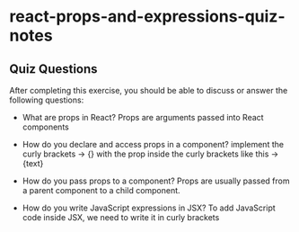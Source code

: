 # react-props-and-expressions-quiz-notes

## Quiz Questions

After completing this exercise, you should be able to discuss or answer the following questions:

- What are props in React?
  Props are arguments passed into React components

- How do you declare and access props in a component?
  implement the curly brackets -> {} with the prop inside the curly brackets like this -> {text}

- How do you pass props to a component?
  Props are usually passed from a parent component to a child component.

- How do you write JavaScript expressions in JSX?
  To add JavaScript code inside JSX, we need to write it in curly brackets
